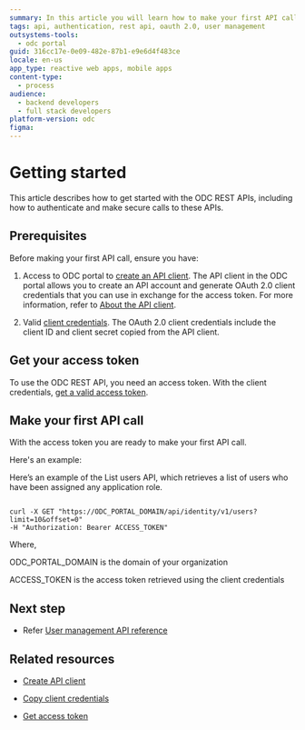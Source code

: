 ```yaml
---
summary: In this article you will learn how to make your first API call.
tags: api, authentication, rest api, oauth 2.0, user management
outsystems-tools:
  - odc portal
guid: 316cc17e-0e09-482e-87b1-e9e6d4f483ce
locale: en-us
app_type: reactive web apps, mobile apps
content-type:
  - process
audience:
  - backend developers
  - full stack developers
platform-version: odc
figma:
---
```


# Getting started

This article describes how to get started with the ODC REST APIs, including how to authenticate and make secure calls to these APIs.

## Prerequisites

Before making your first API call, ensure you have:

1. Access to ODC portal to [create an API client](authentication/create-api-client.md). The API client in the ODC portal allows you to create an API account and generate
OAuth 2.0 client credentials that you can use in exchange for the access token. For more information, refer to [About the API client](authentication/about-api-client.md).

1. Valid [client credentials](authentication/create-api-client.md#copy-client-credentials). The OAuth 2.0 client credentials include the client ID and client secret copied from the API client.

## Get your access token

To use the ODC REST API, you need an access token.
With the client credentials, [get a valid access token](authentication/get-access-token.md).

## Make your first API call

With the access token you are ready to make your first API call.

Here's an example:

Here’s an example of the List users API, which retrieves a list of users who have been assigned any application role.

```curl

curl -X GET "https://ODC_PORTAL_DOMAIN/api/identity/v1/users?limit=10&offset=0"
-H "Authorization: Bearer ACCESS_TOKEN"

```

Where,

ODC\_PORTAL\_DOMAIN is the domain of your organization

ACCESS\_TOKEN is the access token retrieved using the client credentials

## Next step

* Refer [User management API reference](../identity-v1.md)

## Related resources

* [Create API client](authentication/create-api-client.md)

* [Copy client credentials](authentication/create-api-client.md#copy-client-credentials)

* [Get access token](authentication/get-access-token.md)
